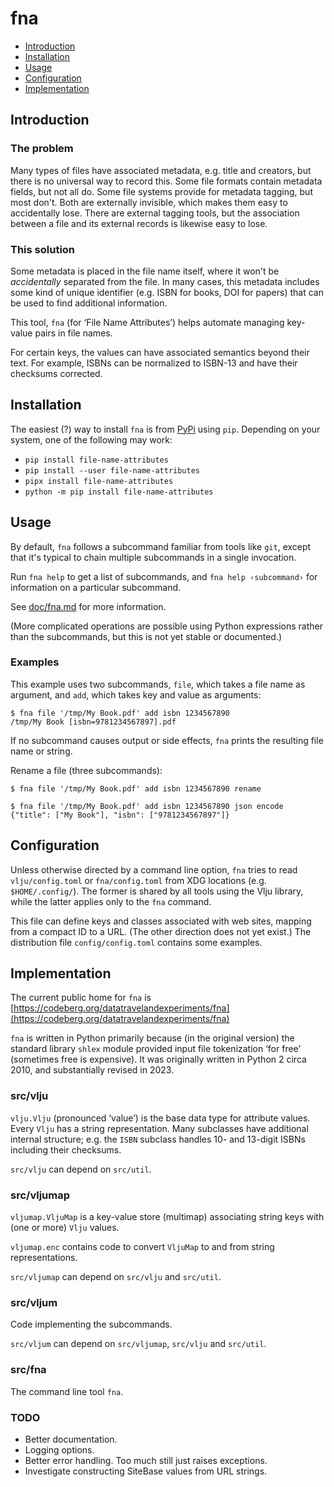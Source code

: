 # fna

- [Introduction](#introduction)
- [Installation](#installation)
- [Usage](#usage)
- [Configuration](#configuration)
- [Implementation](#implementation)

## Introduction

### The problem

Many types of files have associated metadata, e.g. title and creators, but
there is no universal way to record this. Some file formats contain metadata
fields, but not all do. Some file systems provide for metadata tagging,
but most don't. Both are externally invisible, which makes them easy to
accidentally lose. There are external tagging tools, but the association
between a file and its external records is likewise easy to lose.

### This solution

Some metadata is placed in the file name itself, where it won't be
_accidentally_ separated from the file. In many cases, this metadata includes
some kind of unique identifier (e.g. ISBN for books, DOI for papers) that
can be used to find additional information.

This tool, `fna` (for ‘File Name Attributes’) helps automate managing
key-value pairs in file names.

For certain keys, the values can have associated semantics beyond their text.
For example, ISBNs can be normalized to ISBN-13 and have their checksums
corrected.

## Installation

The easiest (?) way to install `fna` is from
[PyPi](https://pypi.org/project/file-name-attributes/) using `pip`.
Depending on your system, one of the following may work:

- `pip install file-name-attributes`
- `pip install --user file-name-attributes`
- `pipx install file-name-attributes`
- `python -m pip install file-name-attributes`

## Usage

By default, `fna` follows a subcommand familiar from tools like `git`, except
that it's typical to chain multiple subcommands in a single invocation.

Run `fna help` to get a list of subcommands, and `fna help ‹subcommand›`
for information on a particular subcommand.

See [doc/fna.md](doc/fna.md) for more information.

(More complicated operations are possible using Python expressions rather
than the subcommands, but this is not yet stable or documented.)

### Examples

This example uses two subcommands, `file`, which takes a file name as
argument, and `add`, which takes key and value as arguments:

```
$ fna file '/tmp/My Book.pdf' add isbn 1234567890
/tmp/My Book [isbn=9781234567897].pdf
```

If no subcommand causes output or side effects, `fna` prints the resulting
file name or string.

Rename a file (three subcommands):

```
$ fna file '/tmp/My Book.pdf' add isbn 1234567890 rename
```

```
$ fna file '/tmp/My Book.pdf' add isbn 1234567890 json encode
{"title": ["My Book"], "isbn": ["9781234567897"]}
```

## Configuration

Unless otherwise directed by a command line option,
`fna` tries to read `vlju/config.toml` or `fna/config.toml`
from XDG locations (e.g. `$HOME/.config/`).
The former is shared by all tools using the Vlju
library, while the latter applies only to the `fna` command.

This file can define keys and classes associated with web sites,
mapping from a compact ID to a URL. (The other direction does not yet exist.)
The distribution file `config/config.toml` contains some examples.

## Implementation

The current public home for `fna` is
[https://codeberg.org/datatravelandexperiments/fna](https://codeberg.org/datatravelandexperiments/fna)

`fna` is written in Python primarily because (in the original version) the
standard library `shlex` module provided input file tokenization ‘for free’
(sometimes free is expensive). It was originally written in Python 2 circa
2010, and substantially revised in 2023.

### src/vlju

`vlju.Vlju` (pronounced ‘value’) is the base data type for attribute
values. Every `Vlju` has a string representation. Many subclasses have
additional internal structure; e.g. the `ISBN` subclass handles 10- and
13-digit ISBNs including their checksums.

`src/vlju` can depend on `src/util`.

### src/vljumap

`vljumap.VljuMap` is a key-value store (multimap) associating string keys
with (one or more) `Vlju` values.

`vljumap.enc` contains code to convert `VljuMap` to and from string
representations.

`src/vljumap` can depend on `src/vlju` and `src/util`.

### src/vljum

Code implementing the subcommands.

`src/vljum` can depend on `src/vljumap`, `src/vlju` and `src/util`.

### src/fna

The command line tool `fna`.

### TODO

- Better documentation.
- Logging options.
- Better error handling. Too much still just raises exceptions.
- Investigate constructing SiteBase values from URL strings.
